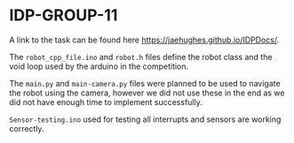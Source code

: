 # IDP-GROUP-11

A link to the task can be found here https://jaehughes.github.io/IDPDocs/.

The `robot_cpp_file.ino` and `robot.h` files define the robot class and the void loop used by the arduino in the competition.

The `main.py` and `main-camera.py` files were planned to be used to navigate the robot using the camera,
however we did not use these in the end as we did not have enough time to implement successfully.

`Sensor-testing.ino` used for testing all interrupts and sensors are working correctly.


